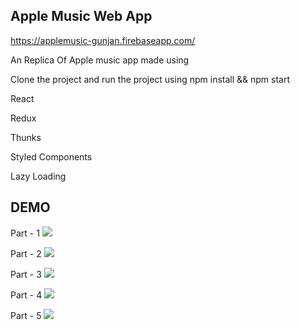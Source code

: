 ## Apple Music Web App
https://applemusic-gunjan.firebaseapp.com/

An Replica Of Apple music app made using

Clone the project and run the project using npm install && npm start

React

Redux

Thunks

Styled Components

Lazy Loading

## DEMO

Part - 1
![](gif/Demo5.gif) 

Part - 2
![](gif/Demo1.gif)

Part - 3
![](gif/Demo2.gif)

Part - 4
![](gif/Demo3.gif)  

Part - 5
![](gif/Demo4.gif)  
